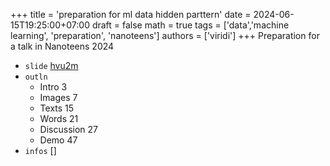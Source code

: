 +++
title = 'preparation for ml data hidden parttern'
date = 2024-06-15T19:25:00+07:00
draft = false
math = true
tags = ['data','machine learning', 'preparation', 'nanoteens']
authors = ['viridi']
+++
Preparation for a talk in Nanoteens 2024 <!--more-->

+ `slide` [hvu2m](https://osf.io/hvu2m)
+ `outln`
  - Intro 3
  - Images 7
  - Texts 15
  - Words 21
  - Discussion 27
  - Demo 47
+ `infos` []
